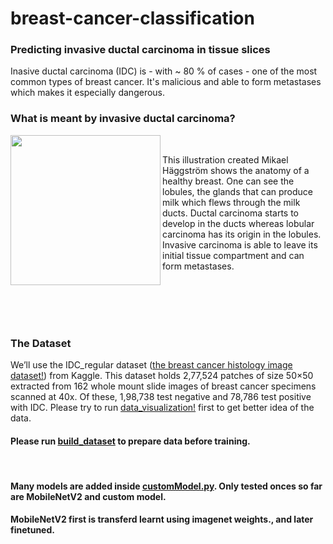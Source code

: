 # breast-cancer-classification

### Predicting invasive ductal carcinoma in tissue slices
Inasive ductal carcinoma (IDC) is - with ~ 80 % of cases - one of the most common types of breast cancer. It's malicious and able to form metastases which makes it especially dangerous.  

### What is meant by invasive ductal carcinoma?

<img align="left" src="https://upload.wikimedia.org/wikipedia/commons/4/47/Lobules_and_ducts_of_the_breast.jpg" width="240" height="240">
<br/>

This illustration created Mikael Häggström shows the anatomy of a healthy breast. One can see the lobules, the glands that can produce milk which flews through the milk ducts. Ductal carcinoma starts to develop in the ducts whereas lobular carcinoma has its origin in the lobules. Invasive carcinoma is able to leave its initial tissue compartment and can form metastases.  

<br/>
<br/>
<br/>
<br/>




### The Dataset
We’ll use the IDC_regular dataset ([the breast cancer histology image dataset!](https://www.kaggle.com/paultimothymooney/breast-histopathology-images/)) from Kaggle. This dataset holds 2,77,524 patches of size 50×50 extracted from 162 whole mount slide images of breast cancer specimens scanned at 40x. Of these, 1,98,738 test negative and 78,786 test positive with IDC. 
Please try to run [data_visualization!](data_visualization.ipynb) first to get better idea of the data.  

#### Please run [build_dataset](build_dataset.py) to prepare data before training.

<br/>

#### Many models are added inside [customModel.py](model/customModel.py). Only tested onces so far are MobileNetV2 and custom model.
#### MobileNetV2 first is transferd learnt using imagenet weights., and later finetuned.

